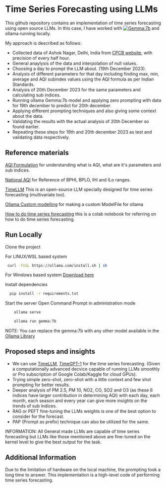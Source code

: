 
# Time Series Forecasting using LLMs

This github repository contains an implementation of time series forecasting using open source LLMs. In this case, I have worked with [![Gemma:7b](https://huggingface.co/google/gemma-7b)](https://huggingface.co/google/gemma-7b) and ollama running locally.

My approach is described as follows:
- Collected data of Ashok Nagar, Delhi, India from [CPCB website](https://cpcb.nic.in/automatic-monitoring-data/), with precision of every half hour.
- General anaylysis of the data and interpolation of null values.
- Choosing a day to prompt the LLM about. (19th December 2023).
- Analysis of different parameters for that day including finding max, min, average and AQI subindex values using the AQI formula as per Indian Standards.
- Analysis of 20th December 2023 for the same parameters and calculating sub indices.
- Running ollama Gemma:7b model and applying zero prompting with data for 19th december to predict for 20th december. 
- Applying different prompting techniques and also giving some context about the data.
- Validating the results with the actual analysis of 20th December so found earlier.
- Repeating these steps for 19th and 20th december 2023 as test and validating data respectively.

## Reference materials

[AQI Formulation](https://www.pranaair.com/blog/what-is-air-quality-index-aqi-and-its-calculation/) for understanding what is AQI, what are it's parameters and sub indices.

[National AQI](https://pib.gov.in/newsite/printrelease.aspx?relid=110654) for Reference of BPHI, BPLO, IHi and ILo ranges.

[TimeLLM](https://github.com/KimMeen/Time-LLM) This is an open-source LLM specially designed for time series forecasting (multivariate too).

[Ollama Custom modelling](https://github.com/ollama/ollama#customize-a-model) for making a custom ModelFile for ollama

[How to do time series forecasting](https://colab.research.google.com/drive/10Z5fsjKPNqyaI9qMo-mgHb6i9l--Roye?usp=sharing#scrollTo=XG9C9ZmrhLmd) this is a colab notebook for referring on how to do time series forecasting. 


## Run Locally

Clone the project

For LINUX/WSL based system
```bash
 curl -fsSL https://ollama.com/install.sh | sh
```

For Windows based system
[Download here](https://ollama.com/download/windows)

Install dependencies

```bash
  pip install -r requirements.txt
```

Start the server
Open Command Prompt in administration mode
```bash
    ollama serve
```

```bash
    ollama run gemma:7b
```

NOTE: You can replace the gemma:7b with any other model available in the [Ollama Library](https://ollama.com/library)


## Proposed steps and insights
- We can use [TimeLLM](https://github.com/KimMeen/Time-LLM), [TimeGPT-1](https://docs.nixtla.io/reference/timegpt_timegpt_post) for the time series forecasting. (Given a computationally advanced decvice capable of running LLMs smoothly or Pro subscription of Google Colab/Kaggle for cloud GPUs).
- Trying simple zero-shot, zero-shot with a little context and few shot prompting for better results.
- Deeper analysis of PM 2.5, PM 10, NO2, CO, SO2 and O3 (as these 6 indices have larger contribution in determining AQI) with each day, each month, each season and every year can give more insights on the trends of sub indices.
- RAG or PEFT fine-tuning the LLMs weights is one of the best option to consider for the forecast.
- PAP (Prompt as prefix) technique can also be utilized for the same.

INFORMATION: All General made LLMs are capable of time series forecasting but LLMs like those mentioned above are fine-tuned on the kernel level to give the best output for the task.



## Additional Information

Due to the limitation of hardware on the local machine, the prompting took a long time to answer. 
This implementation is a high-level code of performing time series forecasting.

